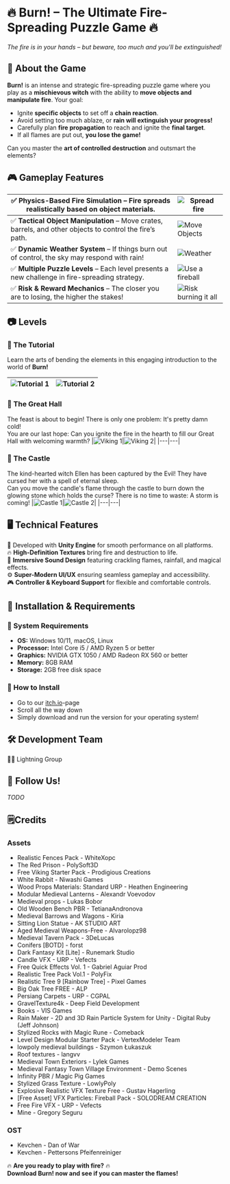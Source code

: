 # 🔥 Burn! – The Ultimate Fire-Spreading Puzzle Game 🔥
*The fire is in your hands – but beware, too much and you'll be extinguished!*

## 🌟 About the Game
**Burn!** is an intense and strategic fire-spreading puzzle game where you play as a **mischievous witch** with the ability to **move objects and manipulate fire**. Your goal:  
- Ignite **specific objects** to set off a **chain reaction**.  
- Avoid setting too much ablaze, or **rain will extinguish your progress!**  
- Carefully plan **fire propagation** to reach and ignite the **final target**.  
- If all flames are put out, **you lose the game!**  

Can you master the **art of controlled destruction** and outsmart the elements?  

## 🎮 Gameplay Features

|✅ **Physics-Based Fire Simulation** – Fire spreads realistically based on object materials. | ![Spread fire](Images/gifs/fire_spread.gif)|
|---|---|
|✅ **Tactical Object Manipulation** – Move crates, barrels, and other objects to control the fire’s path.|![Move Objects](Images/gifs/carry_and_shoot.gif)|
|✅ **Dynamic Weather System** – If things burn out of control, the sky may respond with rain!|![Weather](Images/gifs/rain.gif)|
|✅ **Multiple Puzzle Levels** – Each level presents a new challenge in fire-spreading strategy.|![Use a fireball](Images/gifs/fireball.gif)|
|✅ **Risk & Reward Mechanics** – The closer you are to losing, the higher the stakes!|![Risk burning it all](Images/gifs/barrel.gif)|

## 📷 Levels
### &#x1F9D9; The Tutorial
Learn the arts of bending the elements in this engaging introduction to the world of **Burn!**

|![Tutorial 1](Images/pngs/burn_tut1.png)|![Tutorial 2](Images/pngs/burn_tut2.png)|
|---|---|

### &#x1F37A; The Great Hall
The feast is about to begin! There is only one problem: It's pretty damn cold!\
You are our last hope: Can you ignite the fire in the hearth to fill our Great Hall with welcoming warmth?
|![Viking 1](Images/pngs/burn_viking1.png)|![Viking 2](Images/pngs/burn_viking2.png)|
|---|---|

### &#x1F3F0; The Castle
The kind-hearted witch Ellen has been captured by the Evil! They have cursed her with a spell of eternal sleep.<br> 
Can you move the candle's flame through the castle to burn down the glowing stone which holds the curse? There is no time to waste: A storm is coming!
|![Castle 1](Images/pngs/burn_castle1.png)|![Castle 2](Images/pngs/burn_castle2.png)|
|---|---|

## 🖥️ Technical Features
🚀 Developed with **Unity Engine** for smooth performance on all platforms.  
🔥 **High-Definition Textures** bring fire and destruction to life.  
🎵 **Immersive Sound Design** featuring crackling flames, rainfall, and magical effects.  
⚙️ **Super-Modern UI/UX** ensuring seamless gameplay and accessibility.  
🎮 **Controller & Keyboard Support** for flexible and comfortable controls.  

## 🚀 Installation & Requirements
### 🔹 System Requirements  
- **OS:** Windows 10/11, macOS, Linux  
- **Processor:** Intel Core i5 / AMD Ryzen 5 or better  
- **Graphics:** NVIDIA GTX 1050 / AMD Radeon RX 560 or better  
- **Memory:** 8GB RAM  
- **Storage:** 2GB free disk space  

### 🔹 How to Install  
- Go to our [itch.io](https://lightninggroup.itch.io/burn)-page
- Scroll all the way down
- Simply download and run the version for your operating system!

## 🛠️ Development Team  
👨‍💻 Lightning Group

## 📢 Follow Us!  
_TODO_ 

## 🗒️Credits
### Assets
+ Realistic Fences Pack - WhiteXopc
+ The Red Prison - PolySoft3D
+ Free Viking Starter Pack - Prodigious Creations  
+ White Rabbit - Niwashi Games  
+ Wood Props Materials: Standard URP - Heathen Engineering  
+ Modular Medieval Lanterns - Alexandr Voevodov  
+ Medieval props - Lukas Bobor  
+ Old Wooden Bench PBR - TetianaAndronova  
+ Medieval Barrows and Wagons - Kiria  
+ Sitting Lion Statue - AK STUDIO ART  
+ Aged Medieval Weapons-Free - Alvarolopz98  
+ Medieval Tavern Pack - 3DeLucas  
+ Conifers [BOTD] - forst  
+ Dark Fantasy Kit [Lite] - Runemark Studio  
+ Candle VFX - URP - Vefects  
+ Free Quick Effects Vol. 1 - Gabriel Aguiar Prod  
+ Realistic Tree Pack Vol.1 - PolyFix  
+ Realistic Tree 9 [Rainbow Tree] - Pixel Games  
+ Big Oak Tree FREE - ALP  
+ Persiang Carpets - URP - CGPAL  
+ GravelTexture4k - Deep Field Development  
+ Books - VIS Games  
+ Rain Maker - 2D and 3D Rain Particle System for Unity - Digital Ruby (Jeff Johnson)  
+ Stylized Rocks with Magic Rune - Comeback  
+ Level Design Modular Starter Pack - VertexModeler Team  
+ lowpoly medieval buildings - Szymon Łukaszuk  
+ Roof textures - langvv  
+ Medieval Town Exteriors - Lylek Games  
+ Medieval Fantasy Town Village Environment - Demo Scenes  
+ Infinity PBR / Magic Pig Games  
+ Stylized Grass Texture - LowlyPoly  
+ Explosive Realistic VFX Texture Free - Gustav Hagerling  
+ [Free Asset] VFX Particles: Fireball Pack - SOLODREAM CREATION  
+ Free Fire VFX - URP - Vefects  
+ Mine - Gregory Seguru
### OST
+ Kevchen - Dan of War
+ Kevchen - Pettersons Pfeifenreiniger

🔥 **Are you ready to play with fire?** 🔥  
**Download Burn! now and see if you can master the flames!**  
